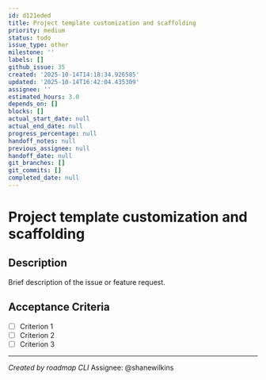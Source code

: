 ```yaml
---
id: d121eded
title: Project template customization and scaffolding
priority: medium
status: todo
issue_type: other
milestone: ''
labels: []
github_issue: 35
created: '2025-10-14T14:18:34.926585'
updated: '2025-10-14T16:42:04.435309'
assignee: ''
estimated_hours: 3.0
depends_on: []
blocks: []
actual_start_date: null
actual_end_date: null
progress_percentage: null
handoff_notes: null
previous_assignee: null
handoff_date: null
git_branches: []
git_commits: []
completed_date: null
---
```


# Project template customization and scaffolding

## Description

Brief description of the issue or feature request.

## Acceptance Criteria

- [ ] Criterion 1
- [ ] Criterion 2
- [ ] Criterion 3

---
*Created by roadmap CLI*
Assignee: @shanewilkins